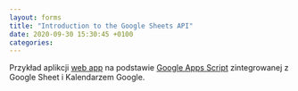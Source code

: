 ```yaml
---
layout: forms
title: "Introduction to the Google Sheets API"
date: 2020-09-30 15:30:45 +0100 
categories:
---
```


Przykład aplikcji [web app](https://script.google.com/macros/s/AKfycbzQSZA6yZMqiPz3-Fj7eLaYyNyWDdHhhCtW9l-AGjGHj6V4AA9Z/exec) na podstawie [Google Apps Script](https://developers.google.com/apps-script/) zintegrowanej z Google Sheet i Kalendarzem Google.

